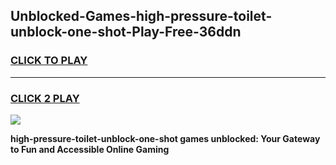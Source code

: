 
## Unblocked-Games-high-pressure-toilet-unblock-one-shot-Play-Free-36ddn
<h3>
<a href="https://premium76.site?title=high-pressure-toilet-unblock-one-shot&ref=18A1">CLICK TO PLAY</a></h3>
<hr>

<h3>
<a href="https://premium76.site?title=high-pressure-toilet-unblock-one-shot&ref=18A1">CLICK 2 PLAY</a>
  
</h3>

<a href="https://premium76.site?title=high-pressure-toilet-unblock-one-shot&ref=18A1"><img src="https://clearcache.store/games.png"></a>


**high-pressure-toilet-unblock-one-shot games unblocked: Your Gateway to Fun and Accessible Online Gaming**
